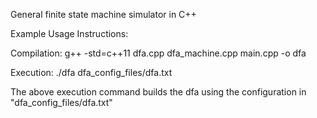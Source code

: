 General finite state machine simulator in C++

Example Usage Instructions:

Compilation:
g++ -std=c++11 dfa.cpp dfa_machine.cpp main.cpp -o dfa

Execution:
./dfa dfa_config_files/dfa.txt

The above execution command builds the dfa using the configuration in "dfa_config_files/dfa.txt"